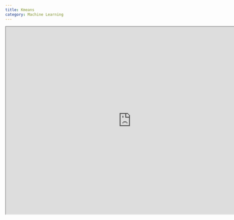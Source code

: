 ```yaml
---
title: Kmeans 
category: Machine Learning
---
```


<iframe src="https://nbviewer.jupyter.org/url/raw.githubusercontent.com/patrizi-luca/patrizi-luca.github.it/master/kmeans.ipynb" width="800" height="600"></iframe>
